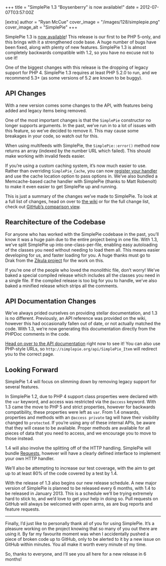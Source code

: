 +++
title = "SimplePie 1.3 “Boysenberry” is now available!"
date = 2012-07-07T03:57:00Z

[extra]
author = "Ryan McCue"
cover_image = "/images/128/simplepie.png"
cover_image_alt = "SimplePie"
+++

SimplePie 1.3 is [now available](/downloads/)! This release is our first to be PHP 5-only, and this brings with it a strengthened code base. A huge number of bugs have been fixed, along with plenty of new features. SimplePie 1.3 is almost completely backwards compatible with 1.2, so you have no excuse not to use it!

One of the biggest changes with this release is the dropping of legacy support for PHP 4. SimplePie 1.3 requires at least PHP 5.2.0 to run, and we recommend 5.3+ (as some versions of 5.2 are known to be buggy).

## API Changes

With a new version comes some changes to the API, with features being added and legacy items being removed.

One of the most important changes is that the `SimplePie` constructor no longer supports arguments. In the past, we’ve run in to a lot of issues with this feature, so we’ve decided to remove it. This may cause some breakages in your code, so watch out for this.

When using multifeeds with SimplePie, the `SimplePie::error()` method now returns an array (indexed by the number URL which failed). This should make working with invalid feeds easier.

If you’re using a custom caching system, it’s now much easier to use. Rather than overriding `SimplePie_Cache`, you can now [register your handler](/api/class-SimplePie_Cache.html#_register) and use the cache location option to pass options in. We’ve also bundled a Memcache-based cache handler with SimplePie (thanks to Matt Robenolt) to make it even easier to get SimplePie up and running.

This is just a summary of the changes we’ve made to SimplePie. To look at a full list of changes, head on over to [the wiki](/wiki/misc/release_notes/simplepie_1.3) or for the full change list, check out [GitHub’s comparison view](https://github.com/simplepie/simplepie/compare/1.2...1.3).

## Rearchitecture of the Codebase

For anyone who has worked with the SimplePie codebase in the past, you’ll know it was a huge pain due to the entire project being in one file. With 1.3, we’ve split SimplePie up into one-class-per-file, enabling easy autoloading of the classes you need without needing to load them all. This means easier developing for us, and faster loading for you. A huge thanks must go to Drak from the [Zikula project](http://zikula.org/) for the work on this.

If you’re one of the people who loved the monolithic file, don’t worry! We’ve baked a special compiled release which includes all the classes you need in a single file. If the compiled release is too big for you to handle, we’ve also baked a minified release which strips all the comments.

## API Documentation Changes

We’ve always prided ourselves on providing stellar documentation, and 1.3 is no different. Previously, an API reference was provided on the wiki, however this had occasionally fallen out of date, or not actually matched the code. With 1.3, we’re now generating this documentation directly from the PHPDoc comments in the code.

[Head on over to the API documentation](/api/) right now to see it! You can also use PHP-style URLs, so `http://simplepie.org/api/SimplePie_Item` will redirect you to the correct page.

## Looking Forward

SimplePie 1.4 will focus on slimming down by removing legacy support for several features.

In SimplePie 1.2, due to PHP 4 support class properties were declared with the `var` keyword, and access was restricted via the `@access` keyword. With 1.3 came the move to PHP 5 and strict properties, however for backwards compatibility, these properties were left as `var`. From 1.4 onwards, properties and methods with an `@access private` tag will have their visibility changed to `protected`. If you’re using any of these internal APIs, be aware that they will cease to be available. Proper methods are available for all pieces of data that you need to access, and we encourage you to move to those instead.

1.4 will also involve the splitting off of the HTTP handling. SimplePie will bundle [Requests](http://requests.ryanmccue.info/), however will have a clearly defined interface to implement your own HTTP handler.

We’ll also be attempting to increase our test coverage, with the aim to get up to at least 80% of the code covered by a test by 1.4.

With the release of 1.3 also begins our new release schedule. A new major version of SimplePie is planned to be released every 6 months, with 1.4 to be released in January 2013. This is a schedule we’ll be trying extremely hard to stick to, and we’d love to get your help in doing so. Pull requests on GitHub will always be welcomed with open arms, as are bug reports and feature requests.

---

Finally, I’d just like to personally thank all of you for using SimplePie. It’s a pleasure working on the project knowing that so many of you out there are using it. By far my favourite moment was when I accidentally pushed a piece of broken code up to GitHub, only to be alerted to it by a new issue on GitHub within minutes. You all make it worth every minute of my time.

So, thanks to everyone, and I’ll see you all here for a new release in 6 months!
